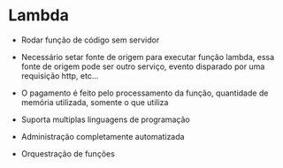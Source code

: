 # Lambda

- Rodar função de código sem servidor

- Necessário setar fonte de origem para executar função lambda, essa fonte de origem pode ser outro serviço, evento disparado por uma requisição http, etc...

- O pagamento é feito pelo processamento da função, quantidade de memória utilizada, somente o que utiliza

- Suporta multiplas linguagens de programação

- Administração completamente automatizada

- Orquestração de funções
